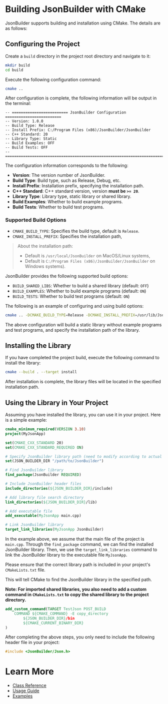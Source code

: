 # Building JsonBuilder with CMake

JsonBuilder supports building and installation using CMake. The details are as follows:

## Configuring the Project

Create a `build` directory in the project root directory and navigate to it:

```bash
mkdir build
cd build
```

Execute the following configuration command:

```bash
cmake ..
```

After configuration is complete, the following information will be output in the terminal:

```
-- ========================= JsonBuilder Configuration =========================
-- Version: 1.0.0
-- Build Type: Release
-- Install Prefix: C:/Program Files (x86)/JsonBuilder/JsonBuilder
-- C++ Standard: 20
-- Library Type: Static
-- Build Examples: OFF
-- Build Tests: OFF
-- =============================================================================
```

The configuration information corresponds to the following:

- **Version**: The version number of JsonBuilder.
- **Build Type**: Build type, such as Release, Debug, etc.
- **Install Prefix**: Installation prefix, specifying the installation path.
- **C++ Standard**: C++ standard version, version **must be `>= 20`**.
- **Library Type**: Library type, static library or shared library.
- **Build Examples**: Whether to build example programs.
- **Build Tests**: Whether to build test programs.

### Supported Build Options

- `CMAKE_BUILD_TYPE`: Specifies the build type, default is `Release`.
- `CMAKE_INSTALL_PREFIX`: Specifies the installation path,

> About the installation path:
>
> - Default is `/usr/local/JsonBuilder` on MacOS/Linux systems,
> - Default is `C:/Program Files (x86)/JsonBuilder/JsonBuilder` on Windows systems).

JsonBuilder provides the following supported build options:

- `BUILD_SHARED_LIBS`: Whether to build a shared library (default: `OFF`)
- `BUILD_EXAMPLES`: Whether to build example programs (default: `ON`)
- `BUILD_TESTS`: Whether to build test programs (default: `ON`)

The following is an example of configuring and using build options:

```bash
cmake .. -DCMAKE_BUILD_TYPE=Release -DCMAKE_INSTALL_PREFIX=/usr/lib/JsonBuilder -DBUILD_SHARED_LIBS=OFF -DBUILD_EXAMPLES=OFF -DBUILD_TESTS=OFF
```

The above configuration will build a static library without example programs and test programs, and specify the installation path of the library.

## Installing the Library

If you have completed the project build, execute the following command to install the library:

```bash
cmake --build . --target install
```

After installation is complete, the library files will be located in the specified installation path.

## Using the Library in Your Project

Assuming you have installed the library, you can use it in your project. Here is a simple example:

```cmake
cmake_minimum_required(VERSION 3.10)
project(MyJsonApp)

set(CMAKE_CXX_STANDARD 20)
set(CMAKE_CXX_STANDARD_REQUIRED ON)

# Specify JsonBuilder library path (need to modify according to actual installation path)
set(JSON_BUILDER_DIR "/path/to/JsonBuilder")

# Find JsonBuilder library
find_package(JsonBuilder REQUIRED)

# Include JsonBuilder header files
include_directories(${JSON_BUILDER_DIR}/include)

# Add library file search directory
link_directories(${JSON_BUILDER_DIR}/lib)

# Add executable file
add_executable(MyJsonApp main.cpp)

# Link JsonBuilder library
target_link_libraries(MyJsonApp JsonBuilder)
```

In the example above, we assume that the main file of the project is `main.cpp`. Through the `find_package` command, we can find the installed JsonBuilder library. Then, we use the `target_link_libraries` command to link the JsonBuilder library to the executable file `MyJsonApp`.

Please ensure that the correct library path is included in your project's `CMakeLists.txt` file.

This will tell CMake to find the JsonBuilder library in the specified path.

**Note: For imported shared libraries, you also need to add a custom command in `CMakeLists.txt` to copy the shared library to the project directory.**

```cmake
add_custom_command(TARGET TestJson POST_BUILD
    COMMAND ${CMAKE_COMMAND} -E copy_directory
        ${JSON_BUILDER_DIR}/bin
        ${CMAKE_CURRENT_BINARY_DIR}
)
```

After completing the above steps, you only need to include the following header file in your project:

```cpp
#include <JsonBuilder/Json.h>
```

# Learn More

- [Class Reference](class.md)
- [Usage Guide](usage.md)
- [Examples](example.md)
